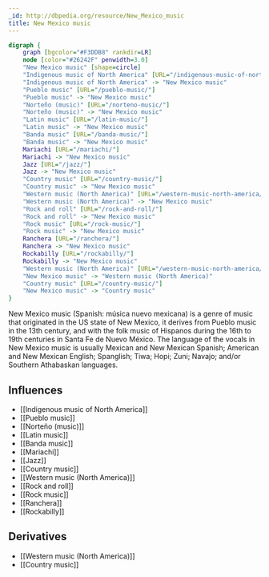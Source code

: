 ```yaml
---
_id: http://dbpedia.org/resource/New_Mexico_music
title: New Mexico music
---
```


```dot
digraph {
	graph [bgcolor="#F3DDB8" rankdir=LR]
	node [color="#26242F" penwidth=3.0]
	"New Mexico music" [shape=circle]
	"Indigenous music of North America" [URL="/indigenous-music-of-north-america/"]
	"Indigenous music of North America" -> "New Mexico music"
	"Pueblo music" [URL="/pueblo-music/"]
	"Pueblo music" -> "New Mexico music"
	"Norteño (music)" [URL="/norteno-music/"]
	"Norteño (music)" -> "New Mexico music"
	"Latin music" [URL="/latin-music/"]
	"Latin music" -> "New Mexico music"
	"Banda music" [URL="/banda-music/"]
	"Banda music" -> "New Mexico music"
	Mariachi [URL="/mariachi/"]
	Mariachi -> "New Mexico music"
	Jazz [URL="/jazz/"]
	Jazz -> "New Mexico music"
	"Country music" [URL="/country-music/"]
	"Country music" -> "New Mexico music"
	"Western music (North America)" [URL="/western-music-north-america/"]
	"Western music (North America)" -> "New Mexico music"
	"Rock and roll" [URL="/rock-and-roll/"]
	"Rock and roll" -> "New Mexico music"
	"Rock music" [URL="/rock-music/"]
	"Rock music" -> "New Mexico music"
	Ranchera [URL="/ranchera/"]
	Ranchera -> "New Mexico music"
	Rockabilly [URL="/rockabilly/"]
	Rockabilly -> "New Mexico music"
	"Western music (North America)" [URL="/western-music-north-america/"]
	"New Mexico music" -> "Western music (North America)"
	"Country music" [URL="/country-music/"]
	"New Mexico music" -> "Country music"
}
```

New Mexico music (Spanish: música nuevo mexicana) is a genre of music that originated in the US state of New Mexico, it derives from Pueblo music in the 13th century, and with the folk music of Hispanos during the 16th to 19th centuries in Santa Fe de Nuevo México. The language of the vocals in New Mexico music is usually Mexican and New Mexican Spanish; American and New Mexican English; Spanglish; Tiwa; Hopi; Zuni; Navajo; and/or Southern Athabaskan languages.

## Influences
- [[Indigenous music of North America]]
- [[Pueblo music]]
- [[Norteño (music)]]
- [[Latin music]]
- [[Banda music]]
- [[Mariachi]]
- [[Jazz]]
- [[Country music]]
- [[Western music (North America)]]
- [[Rock and roll]]
- [[Rock music]]
- [[Ranchera]]
- [[Rockabilly]]

## Derivatives
- [[Western music (North America)]]
- [[Country music]]
